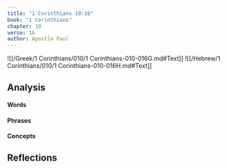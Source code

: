 ```yaml
---
title: "1 Corinthians 10:16"
book: "1 Corinthians"
chapter: 10
verse: 16
author: Apostle Paul
---
```

![[/Greek/1 Corinthians/010/1 Corinthians-010-016G.md#Text]]
![[/Hebrew/1 Corinthians/010/1 Corinthians-010-016H.md#Text]]

## Analysis

#### Words

#### Phrases

#### Concepts

## Reflections
